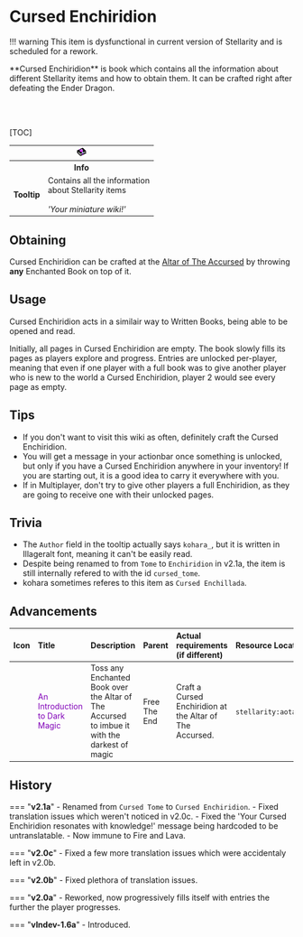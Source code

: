 # Cursed Enchiridion

!!! warning
	This item is dysfunctional in current version of Stellarity and is scheduled for a rework.

<div class="result kohara-infobox-grid" markdown>
<div markdown class="kohara-infobox-text">
**Cursed Enchiridion** is book which contains all the information about different Stellarity items and how to obtain them. It can be crafted right after defeating the Ender Dragon.

<br><br>

[TOC]

</div>
<div class="kohara-infobox-table">
  <table id="kohara-infobox--item">
	<tr>
		<th colspan="2" class="kohara-infobox--top-image"><img src="../../assets/items/cursed_tome.png"></th>
	</tr>
	<tr>
		<th colspan="2">Info</th>
	</tr>
	<tr>
		<td><b>Tooltip</b></td>
		<td>
		Contains all the information
		<br>
		about Stellarity items
		<br><br>
		<i>'Your miniature wiki!'</i>
		</td>
	</tr>
</table>
</div>
</div>

## Obtaining
Cursed Enchiridion can be crafted at the [Altar of The Accursed](../mechanics/altar_of_the_accursed) by throwing **any** <i class="icon-minecraft icon-minecraft-enchanted-book"></i>Enchanted Book on top of it.

## Usage
Cursed Enchiridion acts in a similair way to <i class="icon-minecraft icon-minecraft-written-book"></i>Written Books, being able to be opened and read.

Initially, all pages in Cursed Enchiridion are empty. The book slowly fills its pages as players explore and progress. Entries are unlocked per-player, meaning that even if one player with a full book was to give another player who is new to the world a Cursed Enchiridion, player 2 would see every page as empty.

## Tips
- If you don't want to visit this wiki as often, definitely craft the Cursed Enchiridion.
- You will get a message in your actionbar once something is unlocked, but only if you have a Cursed Enchiridion anywhere in your inventory! If you are starting out, it is a good idea to carry it everywhere with you.
- If in Multiplayer, don't try to give other players a full Enchiridion, as they are going to receive one with their unlocked pages.

## Trivia
- The `Author` field in the tooltip actually says `kohara_`, but it is written in Illageralt font, meaning it can't be easily read.
- Despite being renamed to from `Tome` to `Enchiridion` in v2.1a, the item is still internally refered to with the id `cursed_tome`.
- kohara sometimes referes to this item as `Cursed Enchillada`.

## Advancements
| Icon | Title | Description | Parent | Actual requirements (if different) | Resource Location |
| :--- | :--- | :--- | :--- | :--- | :--- |
| <div class="adv-div"><i class="adv adv-goal"></i><i class="icon-adv icon-stellarity icon-stellarity-cursed-tome"></i></div> | <span style="color: #8000B8;">An Introduction to Dark Magic</span> | Toss any Enchanted Book over the Altar of The Accursed to imbue it with the darkest of magic | Free The End | Craft a Cursed Enchiridion at the Altar of The Accursed. | `stellarity:aota/an_introduction_to_dark_magic` |

## History
=== "**v2.1a**"
	- Renamed from `Cursed Tome` to `Cursed Enchiridion`.
	- Fixed translation issues which weren't noticed in v2.0c.
	- Fixed the 'Your Cursed Enchiridion resonates with knowledge!' message being hardcoded to be untranslatable.
	- Now immune to Fire and Lava.

=== "**v2.0c**"
	- Fixed a few more translation issues which were accidentaly left in v2.0b.

=== "**v2.0b**"
	- Fixed plethora of translation issues.

=== "**v2.0a**"
	- Reworked, now progressively fills itself with entries the further the player progresses.

=== "**vIndev-1.6a**"
	- Introduced.
